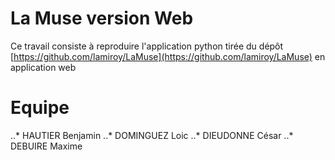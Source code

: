 # La Muse version Web
Ce travail consiste à reproduire l'application python
tirée du dépôt [https://github.com/lamiroy/LaMuse](https://github.com/lamiroy/LaMuse) en application web

# Equipe
..* HAUTIER Benjamin
..* DOMINGUEZ Loic
..* DIEUDONNE César
..* DEBUIRE Maxime
